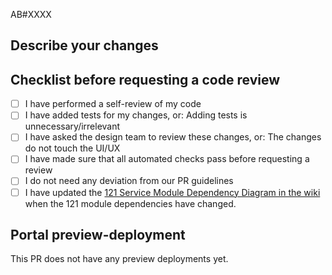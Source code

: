 AB#XXXX <!--- Replace this with a reference to a DevOps/backlog-issue -->

## Describe your changes

<!--- Add a brief description of your changes - not in-depth because the bulk of the description should be in the task on DevOps. -->

## Checklist before requesting a code review

- [ ] I have performed a self-review of my code
- [ ] I have added tests for my changes, or: Adding tests is unnecessary/irrelevant
- [ ] I have asked the design team to review these changes, or: The changes do not touch the UI/UX
- [ ] I have made sure that all automated checks pass before requesting a review
- [ ] I do not need any deviation from our PR guidelines
- [ ] I have updated the [121 Service Module Dependency Diagram in the wiki](https://github.com/global-121/121-platform/wiki/121-Service-Module-Diagram) when the 121 module dependencies have changed.

## Portal preview-deployment

<!--- Do not remove this block. It will be replaced automatically by a GitHub action if a deployment is made -->

<!-- start deployment url -->

This PR does not have any preview deployments yet.

<!-- end deployment url -->
